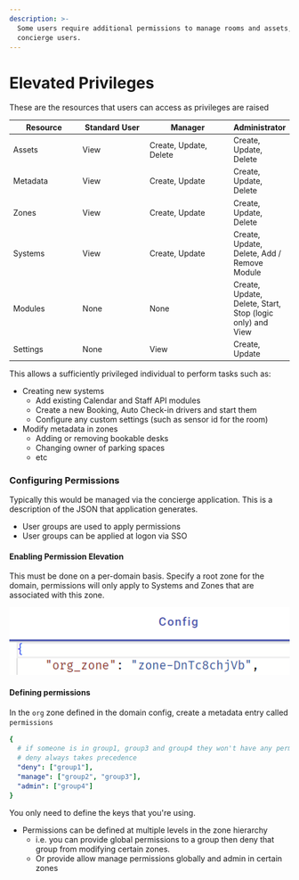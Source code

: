 ```yaml
---
description: >-
  Some users require additional permissions to manage rooms and assets, such as
  concierge users.
---
```


# Elevated Privileges

These are the resources that users can access as privileges are raised

<table><thead><tr><th width="160">Resource</th><th width="154">Standard User</th><th width="218">Manager</th><th>Administrator</th></tr></thead><tbody><tr><td>Assets</td><td>View</td><td>Create, Update, Delete</td><td>Create, Update, Delete</td></tr><tr><td>Metadata</td><td>View</td><td>Create, Update</td><td>Create, Update, Delete</td></tr><tr><td>Zones</td><td>View</td><td>Create, Update</td><td>Create, Update, Delete</td></tr><tr><td>Systems</td><td>View</td><td>Create, Update</td><td>Create, Update, Delete, Add / Remove Module</td></tr><tr><td>Modules</td><td>None</td><td>None</td><td>Create, Update, Delete, Start, Stop (logic only) and View</td></tr><tr><td>Settings</td><td>None</td><td>View</td><td>Create, Update</td></tr></tbody></table>

This allows a sufficiently privileged individual to perform tasks such as:

* Creating new systems
  * Add existing Calendar and Staff API modules
  * Create a new Booking, Auto Check-in drivers and start them
  * Configure any custom settings (such as sensor id for the room)
* Modify metadata in zones
  * Adding or removing bookable desks
  * Changing owner of parking spaces
  * etc

### Configuring Permissions

Typically this would be managed via the concierge application. This is a description of the JSON that application generates.

* User groups are used to apply permissions
* User groups can be applied at logon via SSO

#### Enabling Permission Elevation

This must be done on a per-domain basis. Specify a root zone for the domain, permissions will only apply to Systems and Zones that are associated with this zone.

![](<../../.gitbook/assets/image (28).png>)

#### Defining permissions

In the `org` zone defined in the domain config, create a metadata entry called `permissions`&#x20;

```yaml
{
  # if someone is in group1, group3 and group4 they won't have any permissions
  # deny always takes precedence
  "deny": ["group1"],
  "manage": ["group2", "group3"],
  "admin": ["group4"]
}
```

You only need to define the keys that you're using.

* Permissions can be defined at multiple levels in the zone hierarchy
  * i.e. you can provide global permissions to a group then deny that group from modifying certain zones.
  * Or provide allow manage permissions globally and admin in certain zones
